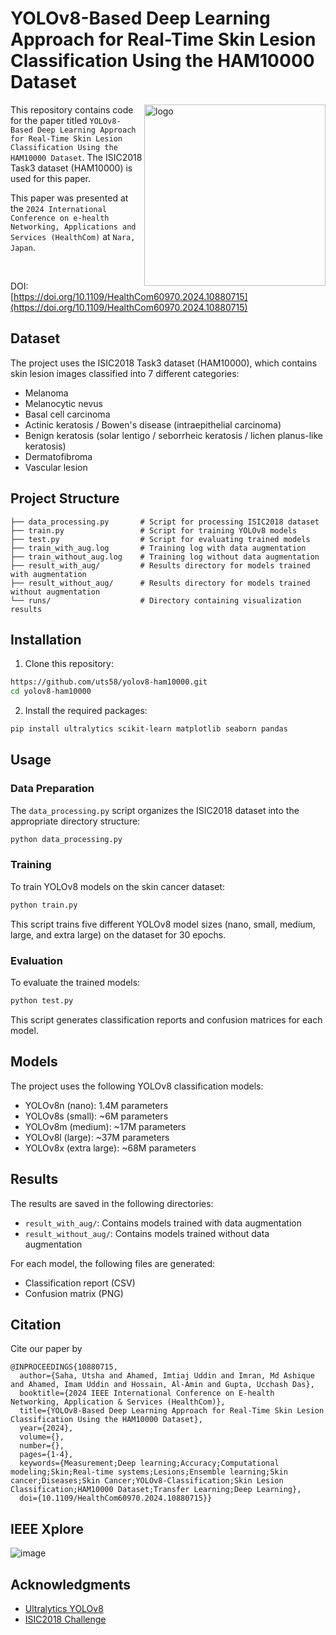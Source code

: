 # YOLOv8-Based Deep Learning Approach for Real-Time Skin Lesion Classification Using the HAM10000 Dataset
<img src="https://github.com/user-attachments/assets/47b490dd-b63a-4f43-b817-ecf668abe8fb" align="right"
     alt="logo" width="290">

This repository contains code for the paper titled `YOLOv8-Based Deep Learning Approach for Real-Time Skin Lesion Classification Using the HAM10000 Dataset`. The ISIC2018 Task3 dataset (HAM10000) is used for this paper.

This paper was presented at the `2024 International Conference on e-health Networking, Applications and Services (HealthCom)` at `Nara, Japan`.

<br />

DOI: [https://doi.org/10.1109/HealthCom60970.2024.10880715](https://doi.org/10.1109/HealthCom60970.2024.10880715)

## Dataset

The project uses the ISIC2018 Task3 dataset (HAM10000), which contains skin lesion images classified into 7 different categories:
- Melanoma
- Melanocytic nevus
- Basal cell carcinoma
- Actinic keratosis / Bowen's disease (intraepithelial carcinoma)
- Benign keratosis (solar lentigo / seborrheic keratosis / lichen planus-like keratosis)
- Dermatofibroma
- Vascular lesion

## Project Structure

```
├── data_processing.py       # Script for processing ISIC2018 dataset
├── train.py                 # Script for training YOLOv8 models
├── test.py                  # Script for evaluating trained models
├── train_with_aug.log       # Training log with data augmentation
├── train_without_aug.log    # Training log without data augmentation
├── result_with_aug/         # Results directory for models trained with augmentation
├── result_without_aug/      # Results directory for models trained without augmentation
└── runs/                    # Directory containing visualization results
```

## Installation

1. Clone this repository:
```bash
https://github.com/uts58/yolov8-ham10000.git
cd yolov8-ham10000
```

2. Install the required packages:
```bash
pip install ultralytics scikit-learn matplotlib seaborn pandas
```

## Usage

### Data Preparation

The `data_processing.py` script organizes the ISIC2018 dataset into the appropriate directory structure:

```bash
python data_processing.py
```

### Training

To train YOLOv8 models on the skin cancer dataset:

```bash
python train.py
```

This script trains five different YOLOv8 model sizes (nano, small, medium, large, and extra large) on the dataset for 30 epochs.

### Evaluation

To evaluate the trained models:

```bash
python test.py
```

This script generates classification reports and confusion matrices for each model.

## Models

The project uses the following YOLOv8 classification models:
- YOLOv8n (nano): 1.4M parameters
- YOLOv8s (small): ~6M parameters
- YOLOv8m (medium): ~17M parameters
- YOLOv8l (large): ~37M parameters
- YOLOv8x (extra large): ~68M parameters

## Results

The results are saved in the following directories:
- `result_with_aug/`: Contains models trained with data augmentation
- `result_without_aug/`: Contains models trained without data augmentation

For each model, the following files are generated:
- Classification report (CSV)
- Confusion matrix (PNG)

## Citation
Cite our paper by
```
@INPROCEEDINGS{10880715,
  author={Saha, Utsha and Ahamed, Imtiaj Uddin and Imran, Md Ashique and Ahamed, Imam Uddin and Hossain, Al-Amin and Gupta, Ucchash Das},
  booktitle={2024 IEEE International Conference on E-health Networking, Application & Services (HealthCom)}, 
  title={YOLOv8-Based Deep Learning Approach for Real-Time Skin Lesion Classification Using the HAM10000 Dataset}, 
  year={2024},
  volume={},
  number={},
  pages={1-4},
  keywords={Measurement;Deep learning;Accuracy;Computational modeling;Skin;Real-time systems;Lesions;Ensemble learning;Skin cancer;Diseases;Skin Cancer;YOLOv8-Classification;Skin Lesion Classification;HAM10000 Dataset;Transfer Learning;Deep Learning},
  doi={10.1109/HealthCom60970.2024.10880715}}
```

## IEEE Xplore
![image](https://github.com/user-attachments/assets/61f485ec-e09f-4cfa-926f-69c71a2faffa)


## Acknowledgments

- [Ultralytics YOLOv8](https://github.com/ultralytics/ultralytics)
- [ISIC2018 Challenge](https://challenge.isic-archive.com/landing/2018/)
